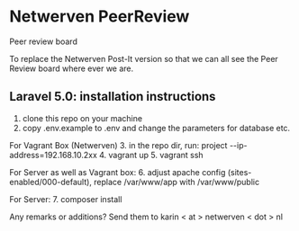 # Netwerven PeerReview
Peer review board

To replace the Netwerven Post-It version so that we can all see the Peer Review board where ever we are.

## Laravel 5.0: installation instructions


1. clone this repo on your machine
2. copy .env.example to .env and change the parameters for database etc.

For Vagrant Box (Netwerven)
3. in the repo dir, run: project --ip-address=192.168.10.2xx
4. vagrant up
5. vagrant ssh

For Server as well as Vagrant box:
6. adjust apache config (sites-enabled/000-default), replace /var/www/app with /var/www/public

For Server:
7. composer install




Any remarks or additions? Send them to karin < at > netwerven < dot > nl
